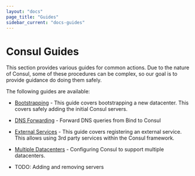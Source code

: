 ```yaml
---
layout: "docs"
page_title: "Guides"
sidebar_current: "docs-guides"
---
```


# Consul Guides

This section provides various guides for common actions. Due to the nature
of Consul, some of these procedures can be complex, so our goal is to provide
guidance do doing them safely.

The following guides are available:

 * [Bootstrapping](/docs/guides/bootstrapping.html) - This guide covers bootstrapping a new
 datacenter. This covers safely adding the initial Consul servers.

 * [DNS Forwarding](/docs/guides/forwarding.html) - Forward DNS queries from Bind to Consul

 * [External Services](/docs/guides/external.html) - This guide covers registering
 an external service. This allows using 3rd party services within the Consul framework.

 * [Multiple Datacenters](/docs/guides/datacenters.html) - Configuring Consul to support multiple
 datacenters.

 * TODO: Adding and removing servers


